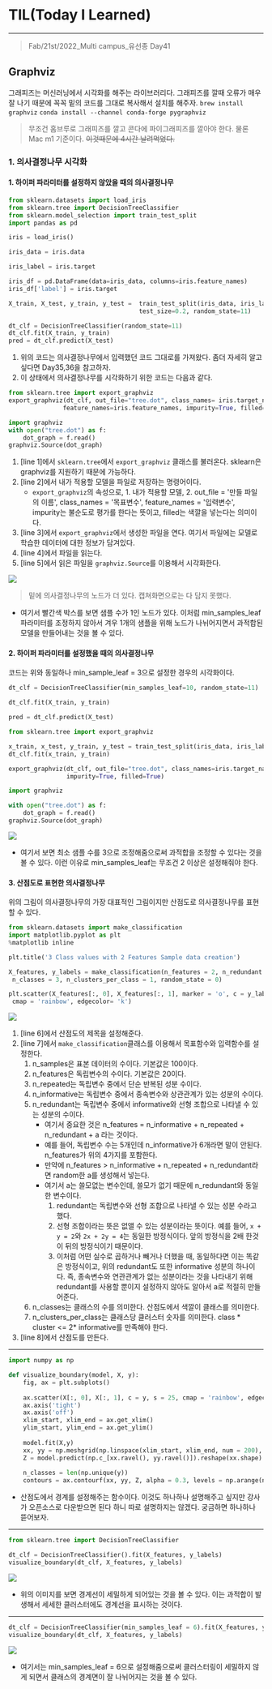 # TIL(Today I Learned)

___

> Fab/21st/2022_Multi campus_유선종 Day41

## Graphviz
그래피즈는 머신러닝에서 시각화를 해주는 라이브러리다. 그래피즈를 깔때 오류가 매우 잘 나기 때문에 꼭꼭 밑의 코드를 그대로 복사해서 설치를 해주자.
`brew install graphviz`
`conda install --channel conda-forge pygraphviz`
> 무조건 홈브루로 그래피즈를 깔고 콘다에 파이그래피즈를 깔아야 한다. 물론 Mac m1 기준이다. ~~이것때문에 4시간 날려먹었다.~~

### 1. 의사결정나무 시각화

#### 1. 하이퍼 파라미터를 설정하지 않았을 때의 의사결정나무
```python
from sklearn.datasets import load_iris
from sklearn.tree import DecisionTreeClassifier
from sklearn.model_selection import train_test_split
import pandas as pd

iris = load_iris()

iris_data = iris.data

iris_label = iris.target

iris_df = pd.DataFrame(data=iris_data, columns=iris.feature_names)
iris_df['label'] = iris.target

X_train, X_test, y_train, y_test =  train_test_split(iris_data, iris_label, 
                                    test_size=0.2, random_state=11)

dt_clf = DecisionTreeClassifier(random_state=11)
dt_clf.fit(X_train, y_train)
pred = dt_clf.predict(X_test)
```
1. 위의 코드는 의사결정나무에서 입력했던 코드 그대로를 가져왔다. 좀더 자세히 알고 싶다면 Day35,36을 참고하자.
2. 이 상태에서 의사결정나무를 시각화하기 위한 코드는 다음과 같다.

```python
from sklearn.tree import export_graphviz                                                                #line 1
export_graphviz(dt_clf, out_file="tree.dot", class_names= iris.target_names, 
               feature_names=iris.feature_names, impurity=True, filled=True)                            #line 2

import graphviz
with open("tree.dot") as f:                                                                             #line 3
    dot_graph = f.read()                                                                                #line 4
graphviz.Source(dot_graph)                                                                              #line 5
```
1. [line 1]에서 `sklearn.tree`에서 `export_graphviz` 클래스를 불러온다. sklearn은 graphviz를 지원하기 때문에 가능하다.
2. [line 2]에서 내가 적용할 모델을 파일로 저장하는 명령어이다.
    - `export_graphviz`의 속성으로, 1. 내가 적용할 모델, 2. out_file = '만들 파일의 이름', class_names = '목표변수', feature_names = '입력변수', impurity는 불순도로 평가를 한다는 뜻이고, filled는 색깔을 넣는다는 의미이다.
3. [line 3]에서 `export_graphviz`에서 생성한 파일을 연다. 여기서 파일에는 모델로 학습한 데이터에 대한 정보가 담겨있다.
4. [line 4]에서 파일을 읽는다.
5. [line 5]에서 읽은 파일을 `graphviz.Source`를 이용해서 시각화한다.

<img src="https://user-images.githubusercontent.com/97590480/154965857-f02fbed0-3aff-4c10-9749-a64e44af1d0b.png">

> 밑에 의사결정나무의 노드가 더 있다. 캡쳐화면으로는 다 담지 못했다.

- 여기서 빨간색 박스를 보면 샘플 수가 1인 노드가 있다. 이처럼 min_samples_leaf 파라미터를 조정하지 않아서 겨우 1개의 샘플을 위해 노드가 나뉘어지면서 과적합된 모델을 만들어내는 것을 볼 수 있다.

#### 2. 하이퍼 파라미터를 설정했을 때의 의사결정나무
코드는 위와 동일하나 min_sample_leaf = 3으로 설정한 경우의 시각화이다.

```python
dt_clf = DecisionTreeClassifier(min_samples_leaf=10, random_state=11)

dt_clf.fit(X_train, y_train)

pred = dt_clf.predict(X_test)

from sklearn.tree import export_graphviz

x_train, x_test, y_train, y_test = train_test_split(iris_data, iris_label, test_size=0.2, random_state=11)
dt_clf.fit(x_train, y_train)

export_graphviz(dt_clf, out_file="tree.dot", class_names=iris.target_names, feature_names= iris.feature_names, 
                impurity=True, filled=True)

import graphviz

with open("tree.dot") as f:
    dot_graph = f.read()
graphviz.Source(dot_graph)
```

<img src="https://user-images.githubusercontent.com/97590480/154966282-9a5bf292-3c9f-4e28-8400-113be0cba845.png">

- 여기서 보면 최소 샘플 수를 3으로 조정해줌으로써 과적합을 조정할 수 있다는 것을 볼 수 있다. 이런 이유로 min_samples_leaf는 무조건 2 이상은 설정해줘야 한다.

#### 3. 산점도로 표현한 의사결정나무
위의 그림이 의사결정나무의 가장 대표적인 그림이지만 산점도로 의사결정나무를 표현할 수 있다.

```python
from sklearn.datasets import make_classification
import matplotlib.pyplot as plt
%matplotlib inline

plt.title('3 Class values with 2 Features Sample data creation')                                        #line 6

X_features, y_labels = make_classification(n_features = 2, n_redundant = 0, n_informative = 2,          #line 7
 n_classes = 3, n_clusters_per_class = 1, random_state = 0)

plt.scatter(X_features[:, 0], X_features[:, 1], marker = 'o', c = y_labels, s= 25,                      #line 8
 cmap = 'rainbow', edgecolor= 'k')
```

<img src="https://user-images.githubusercontent.com/97590480/154967092-b931db35-eff5-4927-84d5-541482201b4d.png">

1. [line 6]에서 산점도의 제목을 설정해준다.
2. [line 7]에서 `make_classification`클래스를 이용해서 목표함수와 입력함수를 설정한다.
    1. n_samples은 표본 데이터의 수이다. 기본값은 100이다.
    2. n_features은 독립변수의 수이다. 기본값은 20이다.
    3. n_repeated는 독립변수 중에서 단순 반복된 성분 수이다.
    4. n_informative는 독립변수 중에서 종속변수와 상관관계가 있는 성분의 수이다.
    5. n_redundant는 독립변수 중에서 informative와 선형 조합으로 나타낼 수 있는 성분의 수이다.
         - 여기서 중요한 것은 n_features = n_informative + n_repeated + n_redundant + a 라는 것이다.
         - 예를 들어, 독립변수 수는 5개인데 n_informative가 6개라면 말이 안된다. n_features가 위의 4가지를 포함한다.
         - 만약에 n_features > n_informative + n_repeated + n_redundant라면 random한 a를 생성해서 넣는다.
         - 여기서 a는 쓸모없는 변수인데, 쓸모가 없기 때문에 n_redundant와 동일한 변수이다.
             1. redundant는 독립변수와 선형 조합으로 나타낼 수 있는 성분 수라고 했다.
             2. 선형 조합이라는 뜻은 없앨 수 있는 성분이라는 뜻이다. 예를 들어, `x + y = 2`와 `2x + 2y = 4`는 동일한 방정식이다. 앞의 방정식을 2배 한것이 뒤의 방정식이기 때문이다.
             3. 이처럼 어떤 실수로 곱하거나 빼거나 더했을 때, 동일하다면 이는 똑같은 방정식이고, 위의 redundant도 또한 informative 성분의 하나이다. 즉, 종속변수와 연관관계가 없는 성분이라는 것을 나타내기 위해 redundant를 사용할 뿐이지 설정하지 않아도 알아서 a로 적절히 만들어준다.
    6. n_classes는 클래스의 수를 의미한다. 산점도에서 색깔이 클래스를 의미한다.
    7. n_clusters_per_class는 클래스당 클러스터 숫자를 의미한다. class * cluster <= 2* informative를 만족해야 한다.
3. [line 8]에서 산점도를 만든다.

___

```python
import numpy as np

def visualize_boundary(model, X, y):
    fig, ax = plt.subplots()
    
    ax.scatter(X[:, 0], X[:, 1], c = y, s = 25, cmap = 'rainbow', edgecolor = 'k', clim= (y.min(), y.max()), zorder = 3)
    ax.axis('tight')
    ax.axis('off')
    xlim_start, xlim_end = ax.get_xlim()
    ylim_start, ylim_end = ax.get_ylim()
    
    model.fit(X,y)
    xx, yy = np.meshgrid(np.linspace(xlim_start, xlim_end, num = 200), np.linspace(ylim_start, ylim_end, num = 200))
    Z = model.predict(np.c_[xx.ravel(), yy.ravel()]).reshape(xx.shape)
    
    n_classes = len(np.unique(y))
    contours = ax.contourf(xx, yy, Z, alpha = 0.3, levels = np.arange(n_classes + 1) - 0.5, cmap = 'rainbow', clim = (y.min(), y.max()),zorder = 1)
```
- 산점도에서 경계를 설정해주는 함수이다. 이것도 하나하나 설명해주고 싶지만 강사가 오픈소스로 다운받으면 된다 하니 따로 설명하지는 않겠다. 궁금하면 하나하나 뜯어보자.

___
```python
from sklearn.tree import DecisionTreeClassifier

dt_clf = DecisionTreeClassifier().fit(X_features, y_labels)
visualize_boundary(dt_clf, X_features, y_labels)
```

<img src="https://user-images.githubusercontent.com/97590480/154974012-9b303958-dea1-4698-bb71-246a1f60aa29.png">

- 위의 이미지를 보면 경계선이 세밀하게 되어있는 것을 볼 수 있다. 이는 과적합이 발생해서 세세한 클러스터에도 경계선을 표시하는 것이다.

___
```python
dt_clf = DecisionTreeClassifier(min_samples_leaf = 6).fit(X_features, y_labels)
visualize_boundary(dt_clf, X_features, y_labels)
```

<img src="https://user-images.githubusercontent.com/97590480/154974268-189a7677-aec5-4a29-b01c-63faff9989a4.png">

- 여기서는 min_samples_leaf = 6으로 설정해줌으로써 클러스터링이 세밀하지 않게 되면서 클래스의 경계면이 잘 나뉘어지는 것을 볼 수 있다.